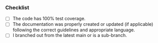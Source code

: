 ### Checklist

- [ ] The code has 100% test coverage.
- [ ] The documentation was properly created or updated (if applicable) following the correct guidelines and appropriate language.
- [ ] I branched out from the latest main or is a sub-branch.
